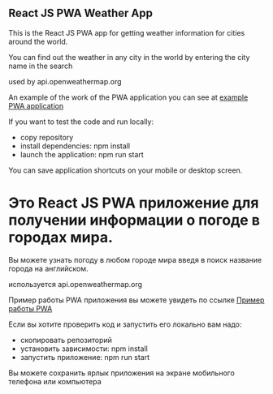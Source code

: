 ## React JS PWA Weather App
This is the React JS PWA app for getting weather information for cities around the world.

You can find out the weather in any city in the world by entering the city name in the search

 used by api.openweathermap.org
 
An example of the work of the PWA application you can see at [example PWA application](https://awesome-wright-0fd8c9.netlify.app "example")

If you want to test the code and run locally:
- copy repository
- install  dependencies: npm install
- launch the application:  npm run start

You can save application shortcuts on your mobile or desktop screen.

# Это React JS PWA приложение для получении информации о погоде в городах мира. #

 Вы можете узнать погоду в любом городе мира введя в поиск название города на английском.

 используется api.openweathermap.org 

Пример работы PWA приложения вы можете увидеть по ссылке [Пример работы PWA](https://awesome-wright-0fd8c9.netlify.app "Пример работы PWA")


Если вы хотите проверить код и запустить его локально вам надо:
- скопировать репозиторий
- установить зависимости: npm install
- запустить приложение: npm run start

Вы можете сохранить ярлык приложения на экране мобильного телефона или компьютера